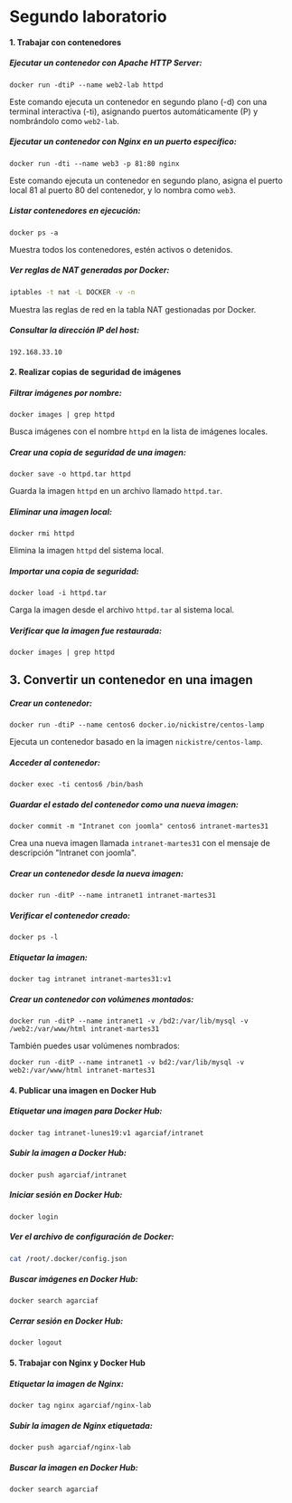 # Segundo laboratorio

#### 1. Trabajar con contenedores

##### Ejecutar un contenedor con Apache HTTP Server:
```docker
docker run -dtiP --name web2-lab httpd
```
Este comando ejecuta un contenedor en segundo plano (-d) con una terminal interactiva (-ti), asignando puertos automáticamente (P) y nombrándolo como `web2-lab`.

##### Ejecutar un contenedor con Nginx en un puerto específico:
```docker
docker run -dti --name web3 -p 81:80 nginx
```
Este comando ejecuta un contenedor en segundo plano, asigna el puerto local 81 al puerto 80 del contenedor, y lo nombra como `web3`.

##### Listar contenedores en ejecución:
```docker
docker ps -a
```
Muestra todos los contenedores, estén activos o detenidos.

##### Ver reglas de NAT generadas por Docker:
```bash
iptables -t nat -L DOCKER -v -n
```
Muestra las reglas de red en la tabla NAT gestionadas por Docker.

##### Consultar la dirección IP del host:
```plaintext
192.168.33.10
```

#### 2. Realizar copias de seguridad de imágenes

##### Filtrar imágenes por nombre:
```docker
docker images | grep httpd
```
Busca imágenes con el nombre `httpd` en la lista de imágenes locales.

##### Crear una copia de seguridad de una imagen:
```docker
docker save -o httpd.tar httpd
```
Guarda la imagen `httpd` en un archivo llamado `httpd.tar`.

##### Eliminar una imagen local:
```docker
docker rmi httpd
```
Elimina la imagen `httpd` del sistema local.

##### Importar una copia de seguridad:
```docker
docker load -i httpd.tar
```
Carga la imagen desde el archivo `httpd.tar` al sistema local.

##### Verificar que la imagen fue restaurada:
```docker
docker images | grep httpd
```

## 3. Convertir un contenedor en una imagen

##### Crear un contenedor:
```docker
docker run -dtiP --name centos6 docker.io/nickistre/centos-lamp
```
Ejecuta un contenedor basado en la imagen `nickistre/centos-lamp`.

##### Acceder al contenedor:
```docker
docker exec -ti centos6 /bin/bash
```

##### Guardar el estado del contenedor como una nueva imagen:
```docker
docker commit -m "Intranet con joomla" centos6 intranet-martes31
```
Crea una nueva imagen llamada `intranet-martes31` con el mensaje de descripción "Intranet con joomla".

##### Crear un contenedor desde la nueva imagen:
```docker
docker run -ditP --name intranet1 intranet-martes31
```

##### Verificar el contenedor creado:
```docker
docker ps -l
```

##### Etiquetar la imagen:
```docker
docker tag intranet intranet-martes31:v1
```

##### Crear un contenedor con volúmenes montados:
```docker
docker run -ditP --name intranet1 -v /bd2:/var/lib/mysql -v /web2:/var/www/html intranet-martes31
```
También puedes usar volúmenes nombrados:
```docker
docker run -ditP --name intranet1 -v bd2:/var/lib/mysql -v web2:/var/www/html intranet-martes31
```

#### 4. Publicar una imagen en Docker Hub

##### Etiquetar una imagen para Docker Hub:
```docker
docker tag intranet-lunes19:v1 agarciaf/intranet
```

##### Subir la imagen a Docker Hub:
```docker
docker push agarciaf/intranet
```

##### Iniciar sesión en Docker Hub:
```docker
docker login
```

##### Ver el archivo de configuración de Docker:
```bash
cat /root/.docker/config.json
```

##### Buscar imágenes en Docker Hub:
```docker
docker search agarciaf
```

##### Cerrar sesión en Docker Hub:
```docker
docker logout
```

#### 5. Trabajar con Nginx y Docker Hub

##### Etiquetar la imagen de Nginx:
```docker
docker tag nginx agarciaf/nginx-lab
```

##### Subir la imagen de Nginx etiquetada:
```docker
docker push agarciaf/nginx-lab
```

##### Buscar la imagen en Docker Hub:
```docker
docker search agarciaf
```
